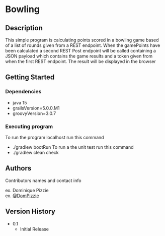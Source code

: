# Bowling

## Description

This simple program is calculating points scored in a bowling game based of a list of rounds given from a REST endpoint.
When the gamePoints have been calculated a second REST Post endpoint will be called containing a JSON payload which contains the game results and a token given from when the first REST endpoint. 
The result will be displayed in the browser

## Getting Started

### Dependencies

* java 15 
* grailsVersion=5.0.0.M1
* groovyVersion=3.0.7

### Executing program

To run the program localhost run this command
* ./gradlew bootRun
To run a the unit test run this command
* ./gradlew clean check

## Authors

Contributors names and contact info

ex. Dominique Pizzie  
ex. [@DomPizzie](https://twitter.com/dompizzie)

## Version History

* 0.1
    * Initial Release